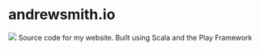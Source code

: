 # andrewsmith.io
[![](https://github.com/andrewts129/andrew-smith-dot-io/workflows/Build%20%26%20Deploy/badge.svg)](https://github.com/andrewts129/andrew-smith-dot-io/actions?query=workflow%3A%22Build+%26+Deploy%22)
Source code for my website. Built using Scala and the Play Framework
